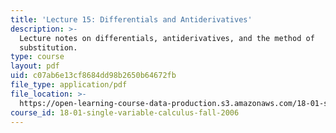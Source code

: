 ```yaml
---
title: 'Lecture 15: Differentials and Antiderivatives'
description: >-
  Lecture notes on differentials, antiderivatives, and the method of
  substitution.
type: course
layout: pdf
uid: c07ab6e13cf8684dd98b2650b64672fb
file_type: application/pdf
file_location: >-
  https://open-learning-course-data-production.s3.amazonaws.com/18-01-single-variable-calculus-fall-2006/c07ab6e13cf8684dd98b2650b64672fb_lec15.pdf
course_id: 18-01-single-variable-calculus-fall-2006
---
```


